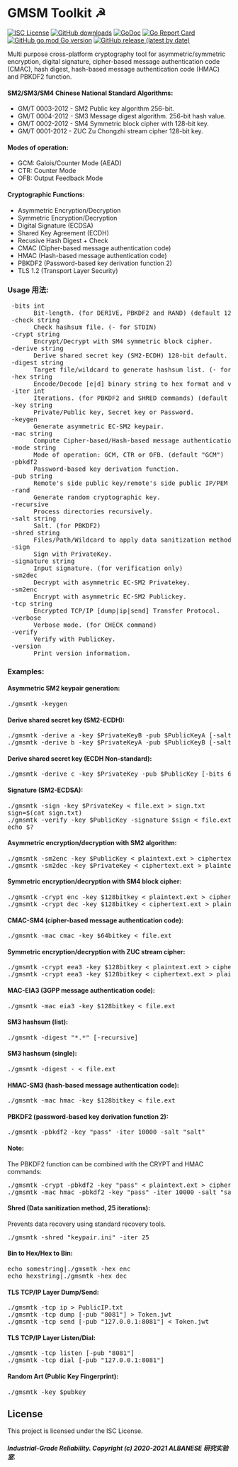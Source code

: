 # GMSM Toolkit ☭
[![ISC License](http://img.shields.io/badge/license-ISC-blue.svg)](https://github.com/pedroalbanese/gmsmtk/blob/master/LICENSE.md) 
[![GitHub downloads](https://img.shields.io/github/downloads/pedroalbanese/gmsmtk/total.svg?logo=github&logoColor=white)](https://github.com/pedroalbanese/gmsmtk/releases)
[![GoDoc](https://godoc.org/github.com/pedroalbanese/gmsmtk?status.png)](http://godoc.org/github.com/pedroalbanese/gmsmtk)
[![Go Report Card](https://goreportcard.com/badge/github.com/pedroalbanese/gmsmtk)](https://goreportcard.com/report/github.com/pedroalbanese/gmsmtk)
[![GitHub go.mod Go version](https://img.shields.io/github/go-mod/go-version/pedroalbanese/gmsmtk)](https://golang.org)
[![GitHub release (latest by date)](https://img.shields.io/github/v/release/pedroalbanese/gmsmtk)](https://github.com/pedroalbanese/gmsmtk/releases)

Multi purpose cross-platform cryptography tool for asymmetric/symmetric encryption, digital signature, cipher-based message authentication code (CMAC), hash digest, hash-based message authentication code (HMAC) and PBKDF2 function.

#### SM2/SM3/SM4 Chinese National Standard Algorithms:
* GM/T 0003-2012 - SM2 Public key algorithm 256-bit.
* GM/T 0004-2012 - SM3 Message digest algorithm. 256-bit hash value.
* GM/T 0002-2012 - SM4 Symmetric block cipher with 128-bit key.
* GM/T 0001-2012 - ZUC Zu Chongzhi stream cipher 128-bit key.

#### Modes of operation:
* GCM: Galois/Counter Mode (AEAD)
* CTR: Counter Mode
* OFB: Output Feedback Mode

#### Cryptographic Functions:
* Asymmetric Encryption/Decryption
* Symmetric Encryption/Decryption
* Digital Signature (ECDSA)
* Shared Key Agreement (ECDH)
* Recusive Hash Digest + Check 
* CMAC (Cipher-based message authentication code)
* HMAC (Hash-based message authentication code)
* PBKDF2 (Password-based key derivation function 2)
* TLS 1.2 (Transport Layer Security)

### Usage 用法:
<pre> -bits int
       Bit-length. (for DERIVE, PBKDF2 and RAND) (default 128)
 -check string
       Check hashsum file. (- for STDIN)
 -crypt string
       Encrypt/Decrypt with SM4 symmetric block cipher.
 -derive string
       Derive shared secret key (SM2-ECDH) 128-bit default.
 -digest string
       Target file/wildcard to generate hashsum list. (- for STDIN)
 -hex string
       Encode/Decode [e|d] binary string to hex format and vice-versa.
 -iter int
       Iterations. (for PBKDF2 and SHRED commands) (default 1)
 -key string
       Private/Public key, Secret key or Password.
 -keygen
       Generate asymmetric EC-SM2 keypair.
 -mac string
       Compute Cipher-based/Hash-based message authentication code.
 -mode string
       Mode of operation: GCM, CTR or OFB. (default "GCM")
 -pbkdf2
       Password-based key derivation function.
 -pub string
       Remote's side public key/remote's side public IP/PEM BLOCK.
 -rand
       Generate random cryptographic key.
 -recursive
       Process directories recursively.
 -salt string
       Salt. (for PBKDF2)
 -shred string
       Files/Path/Wildcard to apply data sanitization method.
 -sign
       Sign with PrivateKey.
 -signature string
       Input signature. (for verification only)
 -sm2dec
       Decrypt with asymmetric EC-SM2 Privatekey.
 -sm2enc
       Encrypt with asymmetric EC-SM2 Publickey.
 -tcp string
       Encrypted TCP/IP [dump|ip|send] Transfer Protocol.
 -verbose
       Verbose mode. (for CHECK command)
 -verify
       Verify with PublicKey.
 -version
       Print version information.</pre>

### Examples:
#### Asymmetric SM2 keypair generation:
<pre>./gmsmtk -keygen
</pre>
#### Derive shared secret key (SM2-ECDH):
<pre>./gmsmtk -derive a -key $PrivateKeyB -pub $PublicKeyA [-salt RandA;RandB] [-bits 64|128|256]
./gmsmtk -derive b -key $PrivateKeyA -pub $PublicKeyB [-salt RandA;RandB] [-bits 64|128|256]
</pre>
#### Derive shared secret key (ECDH Non-standard):
<pre>./gmsmtk -derive c -key $PrivateKey -pub $PublicKey [-bits 64|128|256]
</pre>
#### Signature (SM2-ECDSA):
<pre>./gmsmtk -sign -key $PrivateKey < file.ext > sign.txt
sign=$(cat sign.txt)
./gmsmtk -verify -key $PublicKey -signature $sign < file.ext
echo $?
</pre>
#### Asymmetric encryption/decryption with SM2 algorithm:
<pre>./gmsmtk -sm2enc -key $PublicKey < plaintext.ext > ciphertext.ext
./gmsmtk -sm2dec -key $PrivateKey < ciphertext.ext > plaintext.ext
</pre>
#### Symmetric encryption/decryption with SM4 block cipher:
<pre>./gmsmtk -crypt enc -key $128bitkey < plaintext.ext > ciphertext.ext
./gmsmtk -crypt dec -key $128bitkey < ciphertext.ext > plaintext.ext
</pre>
#### CMAC-SM4 (cipher-based message authentication code):
<pre>./gmsmtk -mac cmac -key $64bitkey < file.ext
</pre>
#### Symmetric encryption/decryption with ZUC stream cipher:
<pre>./gmsmtk -crypt eea3 -key $128bitkey < plaintext.ext > ciphertext.ext
./gmsmtk -crypt eea3 -key $128bitkey < ciphertext.ext > plaintext.ext
</pre>
#### MAC-EIA3 (3GPP message authentication code):
<pre>./gmsmtk -mac eia3 -key $128bitkey < file.ext
</pre>
#### SM3 hashsum (list):
<pre>./gmsmtk -digest "*.*" [-recursive]
</pre>
#### SM3 hashsum (single):
<pre>./gmsmtk -digest - < file.ext
</pre>
#### HMAC-SM3 (hash-based message authentication code):
<pre>./gmsmtk -mac hmac -key $128bitkey < file.ext
</pre>
#### PBKDF2 (password-based key derivation function 2):
<pre>./gmsmtk -pbkdf2 -key "pass" -iter 10000 -salt "salt"
</pre>
#### Note:
The PBKDF2 function can be combined with the CRYPT and HMAC commands:
<pre>./gmsmtk -crypt -pbkdf2 -key "pass" < plaintext.ext > ciphertext.ext
./gmsmtk -mac hmac -pbkdf2 -key "pass" -iter 10000 -salt "salt" < file.ext
</pre>
#### Shred (Data sanitization method, 25 iterations):
Prevents data recovery using standard recovery tools.
<pre>./gmsmtk -shred "keypair.ini" -iter 25
</pre>
#### Bin to Hex/Hex to Bin:
<pre>echo somestring|./gmsmtk -hex enc
echo hexstring|./gmsmtk -hex dec
</pre>
#### TLS TCP/IP Layer Dump/Send:
<pre>./gmsmtk -tcp ip > PublicIP.txt
./gmsmtk -tcp dump [-pub "8081"] > Token.jwt
./gmsmtk -tcp send [-pub "127.0.0.1:8081"] < Token.jwt
</pre>
#### TLS TCP/IP Layer Listen/Dial:
<pre>./gmsmtk -tcp listen [-pub "8081"]
./gmsmtk -tcp dial [-pub "127.0.0.1:8081"]
</pre>
#### Random Art (Public Key Fingerprint):
<pre>./gmsmtk -key $pubkey
</pre>
## License

This project is licensed under the ISC License.

##### Industrial-Grade Reliability. Copyright (c) 2020-2021 ALBANESE 研究实验室.
